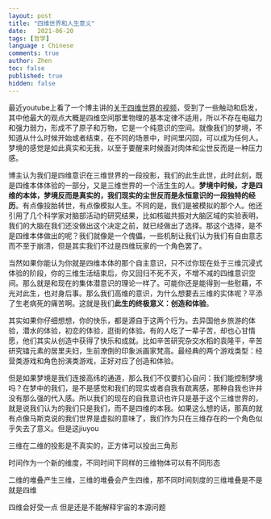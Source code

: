```yaml
---
layout: post
title: "四维世界和人生意义"
date:   2021-06-20
tags: [哲学]
language : Chinese
comments: true
author: Zhen
toc: false
published: true
hidden: false
---
```

最近youtube上看了一个博主讲的[关于四维世界的视频](https://youtu.be/A6SCtIl2S5k)，受到了一些触动和启发，其中他最大的观点大概是四维空间那里物理的基本定律不适用，所以不存在电磁力和强力弱力，形成不了原子和万物，它是一个纯意识的空间。就像我们的梦境，不知道从什么时候开始或者结束，在不同的场景中，时间里闪回，可以成为任何人。梦境的感觉是如此真实和无我，以至于要醒来时候面对肉体和尘世反而是一种压力感。

博主认为我们是四维意识在三维世界的一段投影，我们的此生此世，此时此刻，既是四维本体体验的一部分，又是三维世界的一个活生生的人。**梦境中时候，才是四维的本体，梦境反而是真实的，我们现实的尘世反而是永恒意识的一段独特的经历**。有点像投胎转世，有点像模拟人生。不同的是，我们是被模拟的那个人。他还引用了几个科学家对脑部活动的研究结果，比如核磁共振对大脑区域的实验表明，我们的大脑在我们还没做出这个决定之前，就已经做出了选择。那这个选择，是不是四维本体做出的呢？我们就像是一个傀儡，一些机制让我们认为我们有自由意志而不至于崩溃，但是其实我们不过是四维玩家的一个角色罢了。

当然如果你能认为你就是四维本体的那个自主意识，只不过你现在处于三维沉浸式体验的阶段，你的三维生活结束后，你又回归不死不灭，不增不减的四维意识空间。那么就是和现在的集体潜意识的理论一样了。可能你还是能得到一些慰藉，不光对此生，也对身后事。那么我们高维的意识，为什么想要去三维的实体呢？平添了生老病死的痛苦啊。这就是我们**此生的终极意义：创造和体验**。

其实如果你仔细想想，你的快乐，都是源自于这两个行为。去异国他乡旅游的体验，潜水的体验，初恋的体验，逛街的体验。有的人吃了一辈子苦，却也心甘情愿，他们其实从创造中获得了快乐和成就。比如辛苦研究杂交水稻的袁隆平，辛苦研究镭元素的居里夫妇，生前潦倒的印象派画家梵高。最经典的两个游戏类型：经营类游戏和角色扮演类游戏，正好对应了创造和体验。

但是如果梦境是我们连接高纬的通道，那么我们不仅要扪心自问：我们能控制梦境吗？在梦中的我们，是不是感觉和我们的现实或者自我有疏离感，那种自我也许并没有那么强的代入感。所以我们的现在的自我意识也许只是基于这个三维世界的，就是说我们认为的我们只是我们，而不是四维的本我。如果这么想的话，那真的就有点像马斯克说的我们世界是虚拟的意味了，我们作为只在三维存在的一个角色似乎失去了意义。但是这jiuyou

三维在二维的投影是不真实的，正方体可以投出三角形

时间作为一个新的维度，不同时间下同样的三维物体可以有不同形态

二维的堆叠产生三维，三维的堆叠会产生四维，那不同时间刻度的三维堆叠是不是就是四维

四维会好受一点 但是还是不能解释宇宙的本源问题
<!--stackedit_data:
eyJoaXN0b3J5IjpbMTU5MDAyOTQ0MywzNDU2OTA3NjIsMTUzMD
Q5MDIzXX0=
-->